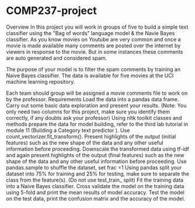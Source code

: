 # COMP237-project
Overview
In this project you will work in groups of five to build a simple text classifier using the  "Bag of words"  language model & the Navie Bayes classifier. As you know movies on Youtube are very common and once a movie is made available many comments are posted over the internet by viewers in response to the movie. But in some instances these comments are auto generated and considered spam.

The purpose of your model is to filter the spam comments by training an Naive Bayes classifier.  The data is available for five movies at the UCI machine learning repository.  

Each team should group will be assigned a movie comments file to work on by the professor.
Requirements
Load the data into a pandas data frame.
Carry out some basic data exploration and present your results. (Note: You only need two columns for this project, make sure you identify them correctly, if any doubts ask your professor)
Using nltk toolkit classes and methods prepare the data for model building, refer to the third lab tutorial in module 11 (Building a Category text predictor ). Use count_vectorizer.fit_transform().
Present highlights of the output (initial features) such as the new shape of the data and any other useful information before proceeding.
Downscale the transformed data using tf-idf and again present highlights of the output (final features) such as the new shape of the data and any other useful information before proceeding.
Use pandas.sample to shuffle the dataset, set frac =1 
Using pandas split your dataset into 75% for training and 25% for testing, make sure to separate the class from the feature(s). (Do not use test_train_ split)
Fit the training data into a Naive Bayes classifier. 
Cross validate the model on the training data using 5-fold and print the mean results of model accuracy.
Test the model on the test data, print the confusion matrix and the accuracy of the model.
